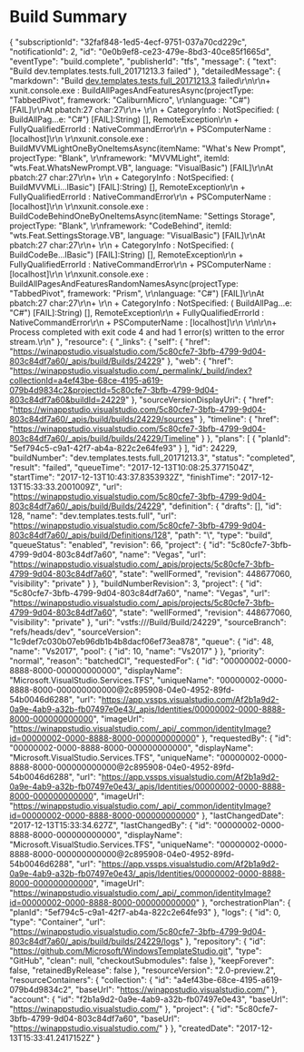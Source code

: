 # Build Summary
{
  "subscriptionId": "32faf848-1ed5-4ecf-9751-037a70cd229c",
  "notificationId": 2,
  "id": "0e0b9ef8-ce23-479e-8bd3-40ce85f1665d",
  "eventType": "build.complete",
  "publisherId": "tfs",
  "message": {
    "text": "Build dev.templates.tests.full_20171213.3 failed"
  },
  "detailedMessage": {
    "markdown": "Build [dev.templates.tests.full_20171213.3](https://winappstudio.visualstudio.com/web/build.aspx?pcguid=a4ef43be-68ce-4195-a619-079b4d9834c2&builduri=vstfs%3a%2f%2f%2fBuild%2fBuild%2f24229) failed\r\n\r\n+ xunit.console.exe :     BuildAllPagesAndFeaturesAsync(projectType: \"TabbedPivot\", framework: \"CaliburnMicro\", \r\nlanguage: \"C#\") [FAIL]\r\nAt pbatch:27 char:27\r\n+ \r\n    + CategoryInfo          : NotSpecified: (    BuildAllPag...e: \"C#\") [FAIL]:String) [], RemoteException\r\n    + FullyQualifiedErrorId : NativeCommandError\r\n    + PSComputerName        : [localhost]\r\n \r\nxunit.console.exe :     BuildMVVMLightOneByOneItemsAsync(itemName: \"What's New Prompt\", projectType: \"Blank\", \r\nframework: \"MVVMLight\", itemId: \"wts.Feat.WhatsNewPrompt.VB\", language: \"VisualBasic\") [FAIL]\r\nAt pbatch:27 char:27\r\n+ \r\n    + CategoryInfo          : NotSpecified: (    BuildMVVMLi...lBasic\") [FAIL]:String) [], RemoteException\r\n    + FullyQualifiedErrorId : NativeCommandError\r\n    + PSComputerName        : [localhost]\r\n \r\nxunit.console.exe :     BuildCodeBehindOneByOneItemsAsync(itemName: \"Settings Storage\", projectType: \"Blank\", \r\nframework: \"CodeBehind\", itemId: \"wts.Feat.SettingsStorage.VB\", language: \"VisualBasic\") [FAIL]\r\nAt pbatch:27 char:27\r\n+ \r\n    + CategoryInfo          : NotSpecified: (    BuildCodeBe...lBasic\") [FAIL]:String) [], RemoteException\r\n    + FullyQualifiedErrorId : NativeCommandError\r\n    + PSComputerName        : [localhost]\r\n \r\nxunit.console.exe :     BuildAllPagesAndFeaturesRandomNamesAsync(projectType: \"TabbedPivot\", framework: \"Prism\", \r\nlanguage: \"C#\") [FAIL]\r\nAt pbatch:27 char:27\r\n+ \r\n    + CategoryInfo          : NotSpecified: (    BuildAllPag...e: \"C#\") [FAIL]:String) [], RemoteException\r\n    + FullyQualifiedErrorId : NativeCommandError\r\n    + PSComputerName        : [localhost]\r\n \r\n\r\n+ Process completed with exit code 4 and had 1 error(s) written to the error stream.\r\n"
  },
  "resource": {
    "_links": {
      "self": {
        "href": "https://winappstudio.visualstudio.com/5c80cfe7-3bfb-4799-9d04-803c84df7a60/_apis/build/Builds/24229"
      },
      "web": {
        "href": "https://winappstudio.visualstudio.com/_permalink/_build/index?collectionId=a4ef43be-68ce-4195-a619-079b4d9834c2&projectId=5c80cfe7-3bfb-4799-9d04-803c84df7a60&buildId=24229"
      },
      "sourceVersionDisplayUri": {
        "href": "https://winappstudio.visualstudio.com/5c80cfe7-3bfb-4799-9d04-803c84df7a60/_apis/build/builds/24229/sources"
      },
      "timeline": {
        "href": "https://winappstudio.visualstudio.com/5c80cfe7-3bfb-4799-9d04-803c84df7a60/_apis/build/builds/24229/Timeline"
      }
    },
    "plans": [
      {
        "planId": "5ef794c5-c9a1-42f7-ab4a-822c2e64fe93"
      }
    ],
    "id": 24229,
    "buildNumber": "dev.templates.tests.full_20171213.3",
    "status": "completed",
    "result": "failed",
    "queueTime": "2017-12-13T10:08:25.3771504Z",
    "startTime": "2017-12-13T10:43:37.8353932Z",
    "finishTime": "2017-12-13T15:33:33.2001009Z",
    "url": "https://winappstudio.visualstudio.com/5c80cfe7-3bfb-4799-9d04-803c84df7a60/_apis/build/Builds/24229",
    "definition": {
      "drafts": [],
      "id": 128,
      "name": "dev.templates.tests.full",
      "url": "https://winappstudio.visualstudio.com/5c80cfe7-3bfb-4799-9d04-803c84df7a60/_apis/build/Definitions/128",
      "path": "\\",
      "type": "build",
      "queueStatus": "enabled",
      "revision": 66,
      "project": {
        "id": "5c80cfe7-3bfb-4799-9d04-803c84df7a60",
        "name": "Vegas",
        "url": "https://winappstudio.visualstudio.com/_apis/projects/5c80cfe7-3bfb-4799-9d04-803c84df7a60",
        "state": "wellFormed",
        "revision": 448677060,
        "visibility": "private"
      }
    },
    "buildNumberRevision": 3,
    "project": {
      "id": "5c80cfe7-3bfb-4799-9d04-803c84df7a60",
      "name": "Vegas",
      "url": "https://winappstudio.visualstudio.com/_apis/projects/5c80cfe7-3bfb-4799-9d04-803c84df7a60",
      "state": "wellFormed",
      "revision": 448677060,
      "visibility": "private"
    },
    "uri": "vstfs:///Build/Build/24229",
    "sourceBranch": "refs/heads/dev",
    "sourceVersion": "1c9def7c030b07eb96db1b4b8dacf06ef73ea878",
    "queue": {
      "id": 48,
      "name": "Vs2017",
      "pool": {
        "id": 10,
        "name": "Vs2017"
      }
    },
    "priority": "normal",
    "reason": "batchedCI",
    "requestedFor": {
      "id": "00000002-0000-8888-8000-000000000000",
      "displayName": "Microsoft.VisualStudio.Services.TFS",
      "uniqueName": "00000002-0000-8888-8000-000000000000@2c895908-04e0-4952-89fd-54b0046d6288",
      "url": "https://app.vssps.visualstudio.com/Af2b1a9d2-0a9e-4ab9-a32b-fb07497e0e43/_apis/Identities/00000002-0000-8888-8000-000000000000",
      "imageUrl": "https://winappstudio.visualstudio.com/_api/_common/identityImage?id=00000002-0000-8888-8000-000000000000"
    },
    "requestedBy": {
      "id": "00000002-0000-8888-8000-000000000000",
      "displayName": "Microsoft.VisualStudio.Services.TFS",
      "uniqueName": "00000002-0000-8888-8000-000000000000@2c895908-04e0-4952-89fd-54b0046d6288",
      "url": "https://app.vssps.visualstudio.com/Af2b1a9d2-0a9e-4ab9-a32b-fb07497e0e43/_apis/Identities/00000002-0000-8888-8000-000000000000",
      "imageUrl": "https://winappstudio.visualstudio.com/_api/_common/identityImage?id=00000002-0000-8888-8000-000000000000"
    },
    "lastChangedDate": "2017-12-13T15:33:34.627Z",
    "lastChangedBy": {
      "id": "00000002-0000-8888-8000-000000000000",
      "displayName": "Microsoft.VisualStudio.Services.TFS",
      "uniqueName": "00000002-0000-8888-8000-000000000000@2c895908-04e0-4952-89fd-54b0046d6288",
      "url": "https://app.vssps.visualstudio.com/Af2b1a9d2-0a9e-4ab9-a32b-fb07497e0e43/_apis/Identities/00000002-0000-8888-8000-000000000000",
      "imageUrl": "https://winappstudio.visualstudio.com/_api/_common/identityImage?id=00000002-0000-8888-8000-000000000000"
    },
    "orchestrationPlan": {
      "planId": "5ef794c5-c9a1-42f7-ab4a-822c2e64fe93"
    },
    "logs": {
      "id": 0,
      "type": "Container",
      "url": "https://winappstudio.visualstudio.com/5c80cfe7-3bfb-4799-9d04-803c84df7a60/_apis/build/builds/24229/logs"
    },
    "repository": {
      "id": "https://github.com/Microsoft/WindowsTemplateStudio.git",
      "type": "GitHub",
      "clean": null,
      "checkoutSubmodules": false
    },
    "keepForever": false,
    "retainedByRelease": false
  },
  "resourceVersion": "2.0-preview.2",
  "resourceContainers": {
    "collection": {
      "id": "a4ef43be-68ce-4195-a619-079b4d9834c2",
      "baseUrl": "https://winappstudio.visualstudio.com/"
    },
    "account": {
      "id": "f2b1a9d2-0a9e-4ab9-a32b-fb07497e0e43",
      "baseUrl": "https://winappstudio.visualstudio.com/"
    },
    "project": {
      "id": "5c80cfe7-3bfb-4799-9d04-803c84df7a60",
      "baseUrl": "https://winappstudio.visualstudio.com/"
    }
  },
  "createdDate": "2017-12-13T15:33:41.2417152Z"
}